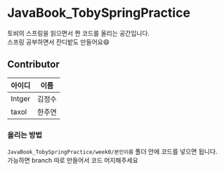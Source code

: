 # JavaBook_TobySpringPractice
토비의 스프링을 읽으면서 짠 코드를 올리는 공간입니다.  
스프링 공부하면서 잔디밭도 만들어요:smile:

## Contributor

| 아이디 | 이름 |
|--|--|
| Intger | 김정수 |
| taxol | 한주연 |

### 올리는 방법  
```JavaBook_TobySpringPractice/week0/본인이름``` 폴더 안에 코드를 넣으면 됩니다.  
가능하면 branch 따로 만들어서 코드 머지해주세요
